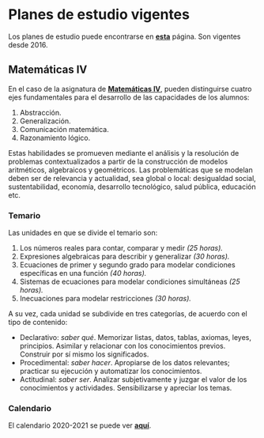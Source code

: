 # Planes de estudio vigentes

Los planes de estudio puede encontrarse en **[esta](http://www.dgenp.unam.mx/planesdeestudio/cuarto-2016.html)** página. Son vigentes desde 2016.

## Matemáticas IV

En el caso de la asignatura de **[Matemáticas IV](http://www.dgenp.unam.mx/planesdeestudio/cuarto-2016/1400_matematicas_4.pdf)**, pueden distinguirse cuatro ejes fundamentales para el desarrollo de las capacidades de los alumnos: 

1. Abstracción. 
2. Generalización. 
3. Comunicación matemática. 
4. Razonamiento lógico. 

Estas habilidades se promueven mediante el análisis y la resolución de problemas contextualizados a partir de la construcción de modelos aritméticos, algebraicos y geométricos. Las problemáticas que se modelan deben ser de relevancia y actualidad, sea global o local: desigualdad social, sustentabilidad, economía, desarrollo tecnológico, salud pública, educación etc.

### Temario

Las unidades en que se divide el temario son: 

1. Los números reales para contar, comparar y medir _(25 horas)._ 
2. Expresiones algebraicas para describir y generalizar _(30 horas)._ 
3. Ecuaciones de primer y segundo grado para modelar condiciones específicas en una función _(40 horas)._ 
4. Sistemas de ecuaciones para modelar condiciones simultáneas _(25 horas)._ 
5. Inecuaciones para modelar restricciones _(30 horas)._ 

A su vez, cada unidad se subdivide en tres categorías, de acuerdo con el tipo de contenido: 

* Declarativo: _saber qué_. Memorizar listas, datos, tablas, axiomas, leyes, principios. Asimilar y relacionar con los conocimientos previos. Construir por sí mismo los significados. 
* Procedimental: _saber hacer_. Apropiarse de los datos relevantes; practicar su ejecución y automatizar los conocimientos. 
* Actitudinal: _saber ser_. Analizar subjetivamente y juzgar el valor de los conocimientos y actividades. Sensibilizarse y apreciar los temas. 

### Calendario

El calendario 2020-2021 se puede ver **[aquí](http://dgenp.unam.mx/calendarios/2021/calendarioE2020_21.pdf)**.
